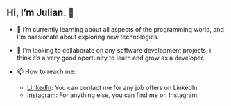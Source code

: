 ## Hi, I’m Julian. 👋


- 🌱 I’m currently learning about all aspects of the programming world, and I'm passionate about exploring new technologies.
- 👯 I’m looking to collaborate on any software development projects, i think it’s a very good oportunity to learn and grow as a developer.

- 📫 How to reach me:
  - [LinkedIn](https://www.linkedin.com/in/julian-antonio-castro-alonso-a06438304): You can contact me for any job offers on LinkedIn.
  - [Instagram](https://www.instagram.com/alonso_0804/): For anything else, you can find me on Instagram.
